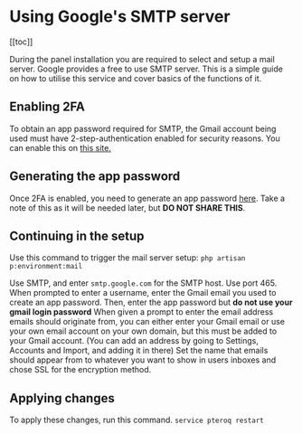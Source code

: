 # Using Google's SMTP server
[[toc]]

During the panel installation you are required to select and setup a mail server. Google provides a free to use SMTP
server. This is a simple guide on how to utilise this service and cover basics of the functions of it.

## Enabling 2FA
To obtain an app password required for SMTP, the Gmail account being used must have 2-step-authentication enabled for security reasons.
You can enable this on [this site.](https://www.google.com/landing/2step/)

## Generating the app password
Once 2FA is enabled, you need to generate an app password [here](https://security.google.com/settings/security/apppasswords).
Take a note of this as it will be needed later, but **DO NOT SHARE THIS**.

## Continuing in the setup
Use this command to trigger the mail server setup:
```php artisan p:environment:mail```

Use SMTP, and enter `smtp.google.com` for the SMTP host. Use port 465. When prompted to enter a username, enter the Gmail email you
used to create an app password. Then, enter the app password but **do not use your gmail login password**
When given a prompt to enter the email address emails should originate from, you can either enter your Gmail email or use your own
email account on your own domain, but this must be added to your Gmail account. (You can add an address by going to Settings,
Accounts and Import, and adding it in there)
Set the name that emails should appear from to whatever you want to show in users inboxes and chose SSL for the encryption method.

## Applying changes

To apply these changes, run this command.
```service pteroq restart```
